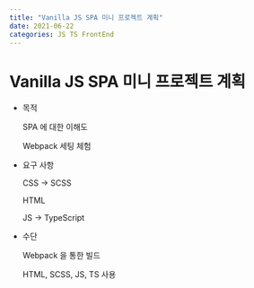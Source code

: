 ```yaml
---
title: "Vanilla JS SPA 미니 프로젝트 계획"
date: 2021-06-22
categories: JS TS FrontEnd
---
```


# Vanilla JS SPA 미니 프로젝트 계획

- 목적

  SPA 에 대한 이해도

  Webpack 세팅 체험

- 요구 사항

  CSS -> SCSS

  HTML

  JS -> TypeScript

- 수단

  Webpack 을 통한 빌드

  HTML, SCSS, JS, TS 사용
